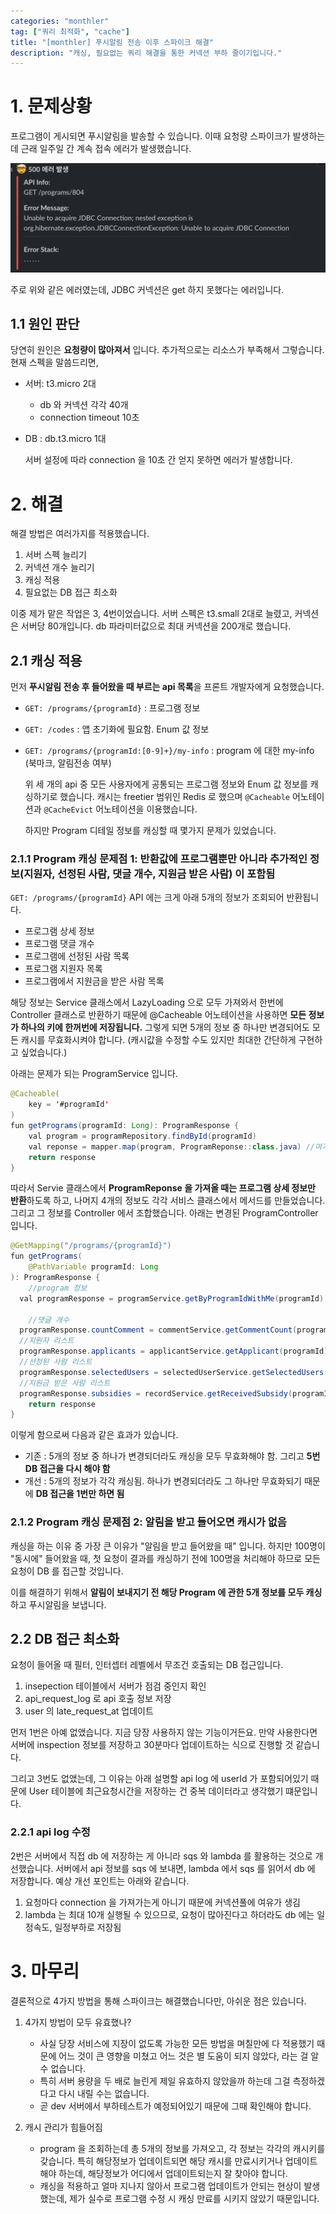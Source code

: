 ```yaml
---
categories: "monthler"
tag: ["쿼리 최적화", "cache"]
title: "[monthler] 푸시알림 전송 이후 스파이크 해결"
description: "캐싱, 필요없는 쿼리 해결을 통한 커넥션 부하 줄이기입니다."
---
```


# 1. 문제상황

  프로그램이 게시되면 푸시알림을 발송할 수 있습니다. 이때 요청량 스파이크가 발생하는데 근래 일주일 간 계속 접속 에러가 발생했습니다.

![image-20240618135838977](../../images/2024-06-18-1/image-20240618135838977.png)

  주로 위와 같은 에러였는데, JDBC 커넥션은 get 하지 못했다는 에러입니다.

## 1.1 원인 판단

  당연히 원인은 **요청량이 많아져서** 입니다. 추가적으로는 리소스가 부족해서 그렇습니다. 현재 스펙을 말씀드리면,

- 서버: t3.micro 2대
  - db 와 커넥션 각각 40개
  - connection timeout 10초
- DB : db.t3.micro 1대

  서버 설정에 따라 connection 을 10초 간 얻지 못하면 에러가 발생합니다.

# 2. 해결

  해결 방법은 여러가지를 적용했습니다.

1. 서버 스펙 늘리기
2. 커넥션 개수 늘리기
3. 캐싱 적용
4. 필요없는 DB 접근 최소화

이중 제가 맡은 작업은 3, 4번이었습니다. 서버 스펙은 t3.small 2대로 늘렸고, 커넥션은 서버당 80개입니다. db 파라미터값으로 최대 커넥션을 200개로 했습니다.

## 2.1 캐싱 적용

  먼저 **푸시알림 전송 후 들어왔을 때 부르는 api 목록**을 프론트 개발자에게 요청했습니다.

- `GET: /programs/{programId}` : 프로그램 정보
- `GET: /codes` : 앱 초기화에 필요함. Enum 값 정보
- `GET: /programs/{programId:[0-9]+}/my-info` : program 에 대한 my-info (북마크, 알림전송 여부)

  위 세 개의 api 중 모든 사용자에게 공통되는 프로그램 정보와 Enum 값 정보를 캐싱하기로 했습니다. 캐시는 freetier 범위인 Redis 로 했으며 `@Cacheable` 어노테이션과 `@CacheEvict` 어노테이션을 이용했습니다.

  하지만 Program 디테일 정보를 캐싱할 때 몇가지 문제가 있었습니다.

### 2.1.1 Program 캐싱 문제점 1: 반환값에 프로그램뿐만 아니라 추가적인 정보(지원자, 선정된 사람, 댓글 개수, 지원금 받은 사람) 이 포함됨

`GET: /programs/{programId}` API 에는 크게 아래 5개의 정보가 조회되어 반환됩니다.

- 프로그램 상세 정보
- 프로그램 댓글 개수
- 프로그램에 선정된 사람 목록
- 프로그램 지원자 목록
- 프로그램에서 지원금을 받은 사람 목록

해당 정보는 Service 클래스에서 LazyLoading 으로 모두 가져와서 한번에 Controller 클래스로 반환하기 때문에 @Cacheable 어노테이션을 사용하면 **모든 정보가 하나의 키에 한꺼번에 저장됩니다.** 그렇게 되면 5개의 정보 중 하나만 변경되어도 모든 캐시를 무효화시켜야 합니다. (캐시값을 수정할 수도 있지만 최대한 간단하게 구현하고 싶었습니다.)

  아래는 문제가 되는 ProgramService 입니다.

```java
@Cacheable(
	key = '#programId'
)
fun getPrograms(programId: Long): ProgramResponse {
	val program = programRepository.findById(programId)
	val reponse = mapper.map(program, ProgramReponse::class.java) //여기에서 ProgramReponse 에 필요한 댓글개수, 선정된 사람, 지원자 목록 등등이 lazyLoading 됨
	return response
}
```

따라서 Servie 클래스에서 **ProgramReponse 을 가져올 때는 프로그램 상세 정보만 반환**하도록 하고, 나머지 4개의 정보도 각각 서비스 클래스에서 메서드를 만들었습니다. 그리고 그 정보를 Controller 에서 조합했습니다. 아래는 변경된 ProgramController 입니다.

```java
@GetMapping("/programs/{programId}")
fun getPrograms(
	@PathVariable programId: Long
): ProgramResponse {
	//program 정보
  val programResponse = programService.getByProgramIdWithMe(programId)

	//댓글 개수
  programResponse.countComment = commentService.getCommentCount(programId, POST_TYPE.PROGRAM)
  //지원자 리스트
  programResponse.applicants = applicantService.getApplicant(programId)
  //선정된 사람 리스트
  programResponse.selectedUsers = selectedUserService.getSelectedUsers(programId)
  //지원금 받은 사람 리스트
  programResponse.subsidies = recordService.getReceivedSubsidy(programId)
	return response
}
```

이렇게 함으로써 다음과 같은 효과가 있습니다.

- 기존 : 5개의 정보 중 하나가 변경되더라도 캐싱을 모두 무효화해야 함. 그리고 **5번 DB 접근을 다시 해야 함**
- 개선 : 5개의 정보가 각각 캐싱됨. 하나가 변경되더라도 그 하나만 무효화되기 때문에 **DB 접근을 1번만 하면 됨**

### 2.1.2 Program 캐싱 문제점 2: 알림을 받고 들어오면 캐시가 없음

캐싱을 하는 이유 중 가장 큰 이유가 "알림을 받고 들어왔을 때" 입니다. 하지만 100명이 "동시에" 들어왔을 때, 첫 요청이 결과를 캐싱하기 전에 100명을 처리해야 하므로 모든 요청이 DB 를 접근할 것입니다.

  이를 해결하기 위해서 **알림이 보내지기 전 해당 Program 에 관한 5개 정보를 모두 캐싱**하고 푸시알림을 보냅니다.

## 2.2 DB 접근 최소화

  요청이 들어올 때 필터, 인터셉터 레벨에서 무조건 호출되는 DB 접근입니다.

1. insepection 테이블에서 서버가 점검 중인지 확인
2. api_request_log 로 api 호출 정보 저장
3. user 의  late_request_at 업데이트

먼저 1번은 아예 없앴습니다. 지금 당장 사용하지 않는 기능이거든요. 만약 사용한다면 서버에 inspection 정보를 저장하고 30분마다 업데이트하는 식으로 진행할 것 같습니다.

그리고 3번도 없앴는데, 그 이유는 아래 설명할 api log 에 userId 가 포함되어있기 때문에 User 테이블에 최근요청시간을 저장하는 건 중복 데이터라고 생각했기 떄문입니다.

### 2.2.1 api log 수정

  2번은 서버에서 직접 db 에 저장하는 게 아니라 sqs 와 lambda 를 활용하는 것으로 개선했습니다. 서버에서 api 정보를 sqs 에 보내면, lambda 에서 sqs 를 읽어서 db 에 저장합니다. 예상 개선 포인트는 아래와 같습니다.

1. 요청마다 connection 을 가져가는게 아니기 때문에 커넥션풀에 여유가 생김
2. lambda 는 최대 10개 실행될 수 있으므로, 요청이 많아진다고 하더라도 db 에는 일정속도, 일정부하로 저장됨

# 3. 마무리

결론적으로 4가지 방법을 통해 스파이크는 해결했습니다만, 아쉬운 점은 있습니다.

1. 4가지 방법이 모두 유효했나?

   - 사실 당장 서비스에 지장이 없도록 가능한 모든 방법을 며칠만에 다 적용했기 때문에 어느 것이 큰 영향을 미쳤고 어느 것은 별 도움이 되지 않았다, 라는 걸 알 수 없습니다.
   - 특히 서버 용량을 두 배로 늘린게 제일 유효하지 않았을까 하는데 그걸 측정하겠다고 다시 내릴 수는 없습니다.
   - 곧 dev 서버에서 부하테스트가 예정되어있기 때문에 그때 확인해야 합니다.

2. 캐시 관리가 힘들어짐

   - program 을 조회하는데 총 5개의 정보를 가져오고, 각 정보는 각각의 캐시키를 갖습니다. 특히 해당정보가 업데이트되면 해당 캐시를 만료시키거나 업데이트해야 하는데, 해당정보가 어디에서 업데이트되는지 잘 찾아야 합니다.
   - 캐싱을 적용하고 얼마 지나지 않아서 프로그램 업데이트가 안되는 현상이 발생했는데, 제가 실수로 프로그램 수정 시 캐싱 만료를 시키지 않았기 때문입니다.

   

